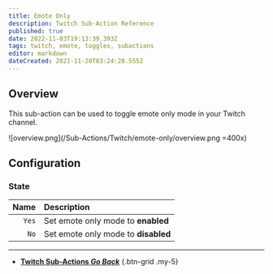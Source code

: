 ```yaml
---
title: Emote Only
description: Twitch Sub-Action Reference
published: true
date: 2022-11-03T19:13:39.393Z
tags: twitch, emote, toggles, subactions
editor: markdown
dateCreated: 2021-11-20T03:24:28.555Z
---
```


## Overview
This sub-action can be used to toggle emote only mode in your Twitch channel.

![overview.png](/Sub-Actions/Twitch/emote-only/overview.png =400x)

## Configuration
### State
Name | Description
----:|:------------
`Yes` | Set emote only mode to **enabled**
`No` | Set emote only mode to **disabled**

---

- [<i class="mdi mdi-chevron-left"></i>**Twitch Sub-Actions *Go Back***](/Sub-Actions/Twitch)
{.btn-grid .my-5}